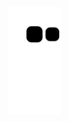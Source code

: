 <picture>
  <source media="(prefers-color-scheme: dark)" srcset="https://raw.githubusercontent.com/ZXJ-OvO/ZXJ-OvO/master/assets/github-contribution-grid-snake-dark.svg">
  <source media="(prefers-color-scheme: light)" srcset="https://raw.githubusercontent.com/ZXJ-OvO/ZXJ-OvO/master/assets/github-contribution-grid-snake.svg">
  <img alt="github contribution grid snake animation" src="https://raw.githubusercontent.com/ZXJ-OvO/ZXJ-OvO/master/assets/github-contribution-grid-snake.svg">
</picture>
